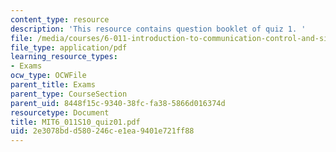 ```yaml
---
content_type: resource
description: 'This resource contains question booklet of quiz 1. '
file: /media/courses/6-011-introduction-to-communication-control-and-signal-processing-spring-2010/2e3078bdd580246ce1ea9401e721ff88_MIT6_011S10_quiz01.pdf
file_type: application/pdf
learning_resource_types:
- Exams
ocw_type: OCWFile
parent_title: Exams
parent_type: CourseSection
parent_uid: 8448f15c-9340-38fc-fa38-5866d016374d
resourcetype: Document
title: MIT6_011S10_quiz01.pdf
uid: 2e3078bd-d580-246c-e1ea-9401e721ff88
---
```


